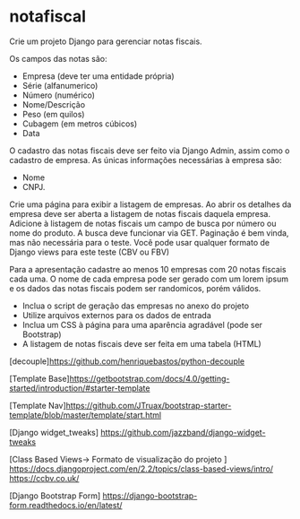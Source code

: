 # notafiscal
Crie um projeto Django para gerenciar notas fiscais.

Os campos das notas são:  

- Empresa (deve ter uma entidade própria)
- Série (alfanumerico)
- Número (numérico)
- Nome/Descrição
- Peso (em quilos)
- Cubagem (em metros cúbicos)
- Data  

O cadastro das notas fiscais deve ser feito via Django Admin, assim como o cadastro de empresa.
As únicas informações necessárias à empresa são:  
- Nome
- CNPJ.  

Crie uma página para exibir a listagem de empresas.
Ao abrir os detalhes da empresa deve ser aberta a listagem de notas fiscais daquela empresa.  
Adicione à listagem de notas fiscais um campo de busca por número ou nome do produto.
A busca deve funcionar via GET.
Paginação é bem vinda, mas não necessária para o teste.
Você pode usar qualquer formato de Django views para este teste (CBV ou FBV)  

Para a apresentação cadastre ao menos 10 empresas com 20 notas fiscais cada uma.
O nome de cada empresa pode ser gerado com um lorem ipsum e os dados das notas fiscais podem ser randomicos, porém válidos.
- Inclua o script de geração das empresas no anexo do projeto
- Utilize arquivos externos para os dados de entrada
- Inclua um CSS à página para uma aparência agradável (pode ser Bootstrap)
- A listagem de notas fiscais deve ser feita em uma tabela (HTML)

[decouple]https://github.com/henriquebastos/python-decouple

[Template Base]https://getbootstrap.com/docs/4.0/getting-started/introduction/#starter-template

[Template Nav]https://github.com/JTruax/bootstrap-starter-template/blob/master/template/start.html

[Django widget_tweaks] https://github.com/jazzband/django-widget-tweaks

[Class Based Views-> Formato de visualização do projeto ]
https://docs.djangoproject.com/en/2.2/topics/class-based-views/intro/
https://ccbv.co.uk/

[Django Bootstrap Form]
https://django-bootstrap-form.readthedocs.io/en/latest/
